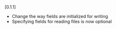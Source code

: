[0.1.1]

- Change the way fields are initialized for writing
- Specifying fields for reading files is now optional

